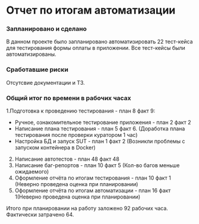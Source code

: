 # Отчет по итогам автоматизации
### Запланировано и сделано
В данном проекте было запланировано автоматизировать 22 тест-кейса для тестирования формы оплаты в приложении.
Все тест-кейсы были автоматизированы.

### Сработавшие риски
Отсутсвие документации и ТЗ.


### Общий итог по времени в рабочих часах
1.Подготовка к проведению тестирования - план 8 факт 9:
 - Ручное, ознакомительное тестирование приложения - план 2 факт 2
 - Написание плана тестирования - план 5  факт 6. (Доработка плана тестирования после проверки куратором 1 час)
 - Настройка БД и запуск SUT - план 1  факт 2 (Возникли проблемы с запуском контейнера в Docker)
2. Написание автотестов - план 48 факт 48
3. Написание баг-репортов - план 10 факт 5 (Кол-во багов меньше ожидаемого)
4. Оформление отчёта по итогам тестирования - план 10 факт 1 (Неверно проведена оценка при планировании)
5. Оформление отчёта по итогам автоматизации - план 16 факт 1(Неверно проведена оценка при планировании)

Итого при планировании на работу заложено 92 рабочих часа. Фактически затрачено 64.